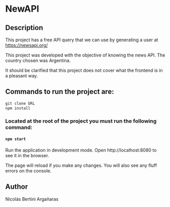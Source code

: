 # NewAPI

## Description
This project has a free API query that we can use by generating a user at https://newsapi.org/

This project was developed with the objective of knowing the news API.
The country chosen was Argentina.

It should be clarified that this project does not cover what the frontend is in a pleasant way.

## Commands to run the project are:

```javascript
git clone URL
npm install

```

### Located at the root of the project you must run the following command:

#### `npm start`

Run the application in development mode. Open http://localhost:8080 to see it in the browser.

The page will reload if you make any changes. You will also see any fluff errors on the console.

## Author
Nicolás Bertini Argañaras